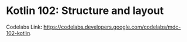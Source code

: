 # Kotlin 102: Structure and layout

Codelabs Link: https://codelabs.developers.google.com/codelabs/mdc-102-kotlin.